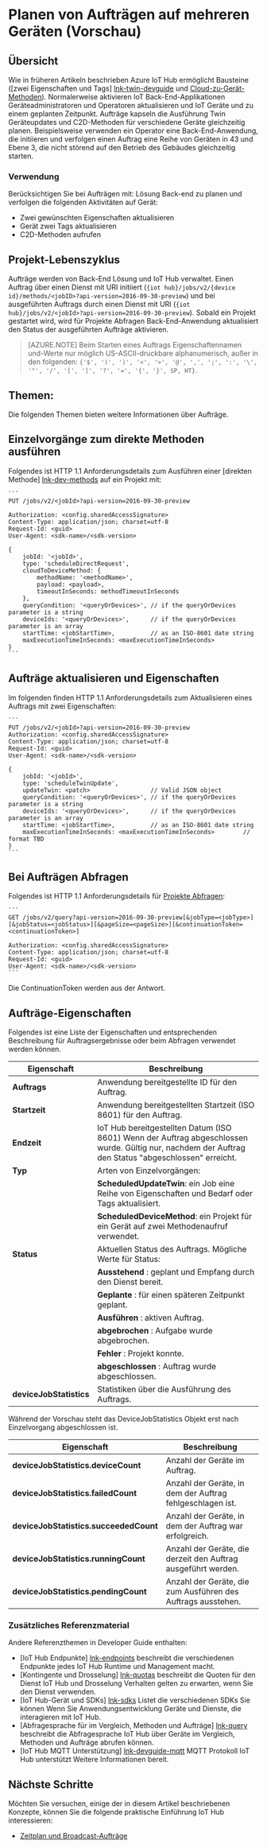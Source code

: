 <properties
 pageTitle="Entwicklerhandbuch - jobs | Microsoft Azure"
 description="Azure IoT Hub-Entwicklerhandbuch - an Ihrem Hub angeschlossen Planen von Aufträgen auf mehreren Geräten"
 services="iot-hub"
 documentationCenter=".net"
 authors="juanjperez"
 manager="timlt"
 editor=""/>

<tags
 ms.service="iot-hub"
 ms.devlang="multiple"
 ms.topic="article"
 ms.tgt_pltfrm="na"
 ms.workload="na"
 ms.date="09/30/2016" 
 ms.author="juanpere"/>

# <a name="schedule-jobs-on-multiple-devices-preview"></a>Planen von Aufträgen auf mehreren Geräten (Vorschau)

## <a name="overview"></a>Übersicht

Wie in früheren Artikeln beschrieben Azure IoT Hub ermöglicht Bausteine ([zwei Eigenschaften und Tags] [ lnk-twin-devguide] und [Cloud-zu-Gerät-Methoden][lnk-dev-methods]).  Normalerweise aktivieren IoT Back-End-Applikationen Geräteadministratoren und Operatoren aktualisieren und IoT Geräte und zu einem geplanten Zeitpunkt.  Aufträge kapseln die Ausführung Twin Geräteupdates und C2D-Methoden für verschiedene Geräte gleichzeitig planen.  Beispielsweise verwenden ein Operator eine Back-End-Anwendung, die initiieren und verfolgen einen Auftrag eine Reihe von Geräten in 43 und Ebene 3, die nicht störend auf den Betrieb des Gebäudes gleichzeitig starten.

### <a name="when-to-use"></a>Verwendung

Berücksichtigen Sie bei Aufträgen mit: Lösung Back-end zu planen und verfolgen die folgenden Aktivitäten auf Gerät:

- Zwei gewünschten Eigenschaften aktualisieren
- Gerät zwei Tags aktualisieren
- C2D-Methoden aufrufen

## <a name="job-lifecycle"></a>Projekt-Lebenszyklus

Aufträge werden von Back-End Lösung und IoT Hub verwaltet.  Einen Auftrag über einen Dienst mit URI initiiert (`{iot hub}/jobs/v2/{device id}/methods/<jobID>?api-version=2016-09-30-preview`) und bei ausgeführten Auftrags durch einen Dienst mit URI (`{iot hub}/jobs/v2/<jobId>?api-version=2016-09-30-preview`).  Sobald ein Projekt gestartet wird, wird für Projekte Abfragen Back-End-Anwendung aktualisiert den Status der ausgeführten Aufträge aktivieren.

> [AZURE.NOTE] Beim Starten eines Auftrags Eigenschaftennamen und-Werte nur möglich US-ASCII-druckbare alphanumerisch, außer in den folgenden: ``{'$', '(', ')', '<', '>', '@', ',', ';', ':', '\', '"', '/', '[', ']', '?', '=', '{', '}', SP, HT}``.

## <a name="reference-topics"></a>Themen:

Die folgenden Themen bieten weitere Informationen über Aufträge.

## <a name="jobs-to-execute-direct-methods"></a>Einzelvorgänge zum direkte Methoden ausführen

Folgendes ist HTTP 1.1 Anforderungsdetails zum Ausführen einer [direkten Methode] [ lnk-dev-methods] auf ein Projekt mit:

    ```
    PUT /jobs/v2/<jobId>?api-version=2016-09-30-preview
    
    Authorization: <config.sharedAccessSignature>
    Content-Type: application/json; charset=utf-8
    Request-Id: <guid>
    User-Agent: <sdk-name>/<sdk-version>

    {
        jobId: '<jobId>',
        type: 'scheduleDirectRequest', 
        cloudToDeviceMethod: {
            methodName: '<methodName>',
            payload: <payload>,                 
            timeoutInSeconds: methodTimeoutInSeconds 
        },
        queryCondition: '<queryOrDevices>', // if the queryOrDevices parameter is a string
        deviceIds: '<queryOrDevices>',      // if the queryOrDevices parameter is an array
        startTime: <jobStartTime>,          // as an ISO-8601 date string
        maxExecutionTimeInSeconds: <maxExecutionTimeInSeconds>        
    }
    ```
    
## <a name="jobs-to-update-device-twin-properties"></a>Aufträge aktualisieren und Eigenschaften

Im folgenden finden HTTP 1.1 Anforderungsdetails zum Aktualisieren eines Auftrags mit zwei Eigenschaften:

    ```
    PUT /jobs/v2/<jobId>?api-version=2016-09-30-preview
    Authorization: <config.sharedAccessSignature>
    Content-Type: application/json; charset=utf-8
    Request-Id: <guid>
    User-Agent: <sdk-name>/<sdk-version>

    {
        jobId: '<jobId>',
        type: 'scheduleTwinUpdate', 
        updateTwin: <patch>                 // Valid JSON object
        queryCondition: '<queryOrDevices>', // if the queryOrDevices parameter is a string
        deviceIds: '<queryOrDevices>',      // if the queryOrDevices parameter is an array
        startTime: <jobStartTime>,          // as an ISO-8601 date string
        maxExecutionTimeInSeconds: <maxExecutionTimeInSeconds>        // format TBD
    }
    ```

## <a name="querying-for-progress-on-jobs"></a>Bei Aufträgen Abfragen

Folgendes ist HTTP 1.1 Anforderungsdetails für [Projekte Abfragen][lnk-query]:

    ```
    GET /jobs/v2/query?api-version=2016-09-30-preview[&jobType=<jobType>][&jobStatus=<jobStatus>][&pageSize=<pageSize>][&continuationToken=<continuationToken>]
    
    Authorization: <config.sharedAccessSignature>
    Content-Type: application/json; charset=utf-8
    Request-Id: <guid>
    User-Agent: <sdk-name>/<sdk-version>
    ```
    
Die ContinuationToken werden aus der Antwort.  

## <a name="jobs-properties"></a>Aufträge-Eigenschaften

Folgendes ist eine Liste der Eigenschaften und entsprechenden Beschreibung für Auftragsergebnisse oder beim Abfragen verwendet werden können.

| Eigenschaft | Beschreibung |
| -------------- | -----------------|
| **Auftrags** | Anwendung bereitgestellte ID für den Auftrag. |
| **Startzeit** | Anwendung bereitgestellten Startzeit (ISO 8601) für den Auftrag. |
| **Endzeit** | IoT Hub bereitgestellten Datum (ISO 8601) Wenn der Auftrag abgeschlossen wurde. Gültig nur, nachdem der Auftrag den Status "abgeschlossen" erreicht. | 
| **Typ** | Arten von Einzelvorgängen: |
| | **ScheduledUpdateTwin**: ein Job eine Reihe von Eigenschaften und Bedarf oder Tags aktualisiert. |
| | **ScheduledDeviceMethod**: ein Projekt für ein Gerät auf zwei Methodenaufruf verwendet. |
| **Status** | Aktuellen Status des Auftrags. Mögliche Werte für Status: |
| | **Ausstehend** : geplant und Empfang durch den Dienst bereit. |
| | **Geplante** : für einen späteren Zeitpunkt geplant. |
| | **Ausführen** : aktiven Auftrag. |
| | **abgebrochen** : Aufgabe wurde abgebrochen. |
| | **Fehler** : Projekt konnte. |
| | **abgeschlossen** : Auftrag wurde abgeschlossen. |
| **deviceJobStatistics** | Statistiken über die Ausführung des Auftrags. |

Während der Vorschau steht das DeviceJobStatistics Objekt erst nach Einzelvorgang abgeschlossen ist.

| Eigenschaft | Beschreibung |
| -------------- | -----------------|
| **deviceJobStatistics.deviceCount** | Anzahl der Geräte im Auftrag. |
| **deviceJobStatistics.failedCount** | Anzahl der Geräte, in dem der Auftrag fehlgeschlagen ist. |
| **deviceJobStatistics.succeededCount** | Anzahl der Geräte, in dem der Auftrag war erfolgreich. |
| **deviceJobStatistics.runningCount** | Anzahl der Geräte, die derzeit den Auftrag ausgeführt werden. |
| **deviceJobStatistics.pendingCount** | Anzahl der Geräte, die zum Ausführen des Auftrags ausstehen. |


### <a name="additional-reference-material"></a>Zusätzliches Referenzmaterial

Andere Referenzthemen in Developer Guide enthalten:

- [IoT Hub Endpunkte] [ lnk-endpoints] beschreibt die verschiedenen Endpunkte jedes IoT Hub Runtime und Management macht.
- [Kontingente und Drosselung] [ lnk-quotas] beschreibt die Quoten für den Dienst IoT Hub und Drosselung Verhalten gelten zu erwarten, wenn Sie den Dienst verwenden.
- [IoT Hub-Gerät und SDKs] [ lnk-sdks] Listet die verschiedenen SDKs Sie können Wenn Sie Anwendungsentwicklung Geräte und Dienste, die interagieren mit IoT Hub.
- [Abfragesprache für im Vergleich, Methoden und Aufträge] [ lnk-query] beschreibt die Abfragesprache IoT Hub über Geräte im Vergleich, Methoden und Aufträge abrufen können.
- [IoT Hub MQTT Unterstützung] [ lnk-devguide-mqtt] MQTT Protokoll IoT Hub unterstützt Weitere Informationen bereit.

## <a name="next-steps"></a>Nächste Schritte

Möchten Sie versuchen, einige der in diesem Artikel beschriebenen Konzepte, können Sie die folgende praktische Einführung IoT Hub interessieren:

- [Zeitplan und Broadcast-Aufträge][lnk-jobs-tutorial]

<!-- links and images -->

[lnk-endpoints]: iot-hub-devguide-endpoints.md
[lnk-quotas]: iot-hub-devguide-quotas-throttling.md
[lnk-sdks]: iot-hub-devguide-sdks.md
[lnk-query]: iot-hub-devguide-query-language.md
[lnk-devguide-mqtt]: iot-hub-mqtt-support.md
[lnk-jobs-tutorial]: iot-hub-schedule-jobs.md
[lnk-c2d-methods]: iot-hub-c2d-methods.md
[lnk-dev-methods]: iot-hub-devguide-direct-methods.md
[lnk-get-started-twin]: iot-hub-node-node-twin-getstarted.md
[lnk-twin-devguide]: iot-hub-devguide-device-twins.md
